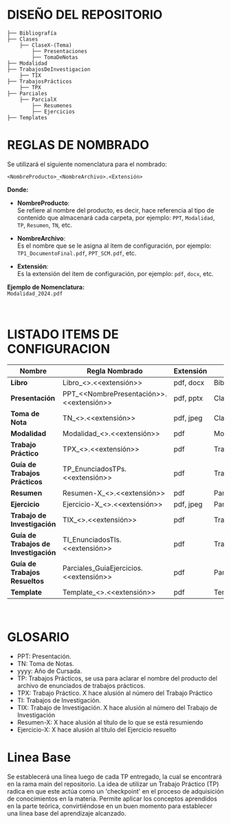 # DISEÑO DEL REPOSITORIO
```
├── Bibliografía 
├── Clases 
    ├── ClaseX-(Tema) 
        ├── Presentaciones 
        ├── TomaDeNotas 
├── Modalidad 
├── TrabajosDeInvestigacion
    ├── TIX
├── TrabajosPrácticos 
    ├── TPX 
├── Parciales
    ├── ParcialX
        ├── Resumenes
        ├── Ejercicios
├── Templates

```


# REGLAS DE NOMBRADO

Se utilizará el siguiente nomenclatura para el nombrado:

`<NombreProducto>_<NombreArchivo>.<Extensión>`

**Donde:**

- **NombreProducto**:  
  Se refiere al nombre del producto, es decir, hace referencia al tipo de contenido que almacenará cada carpeta, por ejemplo: `PPT`, `Modalidad`, `TP`, `Resumen`, `TN`, etc.


- **NombreArchivo**:  
  Es el nombre que se le asigna al ítem de configuración, por ejemplo: `TP1_DocumentoFinal.pdf`, `PPT_SCM.pdf`, etc.

- **Extensión**:  
  Es la extensión del ítem de configuración, por ejemplo: `pdf`, `docx`, etc.

**Ejemplo de Nomenclatura:**  
`Modalidad_2024.pdf`

<br>

# LISTADO ITEMS DE CONFIGURACION

| **Nombre**                           | **Regla Nombrado**                           | **Extensión**   | **Ubicación**                            |
|--------------------------------------|----------------------------------------------|----------------|-------------------------------------------|
| **Libro**                            | Libro_<<NombreLibro>>.<<extensión>>          | pdf, docx      | Bibliografía/                             |
| **Presentación**                     | PPT_<<NombrePresentación>>.<<extensión>>     | pdf, pptx      | Clases/ClaseX/Presentaciones              |
| **Toma de Nota**                     | TN_<<NombreEstudiante>>.<<extensión>>        | pdf, jpeg      | Clases/ClaseX/TomaDeNotas                 |
| **Modalidad**                        | Modalidad_<<yyyy>>.<<extensión>>             | pdf            | Modalidad/                                |
| **Trabajo Práctico**                 | TPX_<<Nombre>>.<<extensión>>                 | pdf            | TrabajosPracticos/TPX                     |
| **Guía de Trabajos Prácticos**       | TP_EnunciadosTPs.<<extensión>>               | pdf            | TrabajosPracticos/                        |
| **Resumen**                          | Resumen-X_<<NombreEstudiante>>.<<extensión>> | pdf            | Parciales/ParcialX/Resúmenes              |
| **Ejercicio**                        | Ejercicio-X_<<NombreEstudiante>>.<<extensión>>| pdf, jpeg      | Parciales/ParcialX/Ejercicios             |
| **Trabajo de Investigación**         | TIX_<<Nombre>>.<<extensión>>                 | pdf            | TrabajosDeInvestigacion/TIX               |
| **Guía de Trabajos de Investigación**| TI_EnunciadosTIs.<<extensión>>               | pdf            | TrabajosDeInvestigacion/                  |
| **Guía de Trabajos Resueltos**       | Parciales_GuiaEjercicios.<<extensión>>       | pdf            | Parciales/                        |
| **Template**                         | Template_<<Nombre>>.<<extensión>>            | pdf            | Templates/                                |

<br>

# GLOSARIO

- PPT: Presentación.
- TN: Toma de Notas.
- yyyy: Año de Cursada.
- TP: Trabajos Prácticos, se usa para aclarar el nombre del producto del archivo de enunciados de trabajos prácticos.
- TPX: Trabajo Práctico. X hace alusión al número del Trabajo Práctico
- TI: Trabajos de Investigación.
- TIX: Trabajo de Investigación. X hace alusión al número del Trabajo de Investigación
- Resumen-X: X hace alusión al título de lo que se está resumiendo
- Ejercicio-X: X hace alusión al título del Ejercicio resuelto

# Linea Base

Se establecerá una línea luego de cada TP entregado, la cual se encontrará en la rama main del repositorio.
La idea de utilizar un Trabajo Práctico (TP) radica en que este actúa como un 'checkpoint' en el proceso de adquisición de conocimientos en la materia. Permite aplicar los conceptos aprendidos en la parte teórica, convirtiéndose en un buen momento para establecer una línea base del aprendizaje alcanzado.

